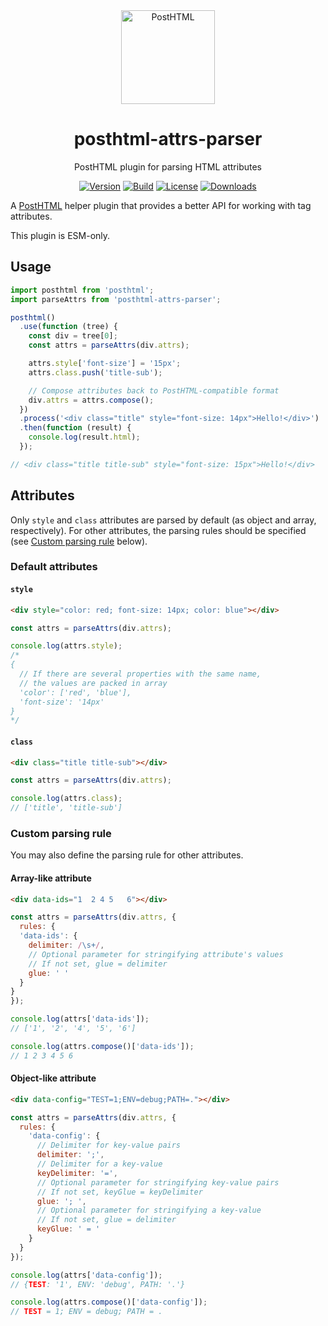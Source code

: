 <div align="center">
  <img width="150" height="150" alt="PostHTML" src="https://posthtml.github.io/posthtml/logo.svg">
  <h1>posthtml-attrs-parser</h1>
  <p>PostHTML plugin for parsing HTML attributes</p>

  [![Version][npm-version-shield]][npm]
  [![Build][github-ci-shield]][github-ci]
  [![License][license-shield]][license]
  [![Downloads][npm-stats-shield]][npm-stats]
</div>

[npm]: https://www.npmjs.com/package/posthtml-attrs-parser
[npm-version-shield]: https://img.shields.io/npm/v/posthtml-attrs-parser.svg
[npm-stats]: http://npm-stat.com/charts.html?package=posthtml-attrs-parser
[npm-stats-shield]: https://img.shields.io/npm/dt/posthtml-attrs-parser.svg
[github-ci]: https://github.com/posthtml/posthtml-attrs-parser/actions/workflows/nodejs.yml
[github-ci-shield]: https://github.com/posthtml/posthtml-attrs-parser/actions/workflows/nodejs.yml/badge.svg
[license]: ./license
[license-shield]: https://img.shields.io/npm/l/posthtml-attrs-parser.svg

A [PostHTML](https://github.com/posthtml/posthtml) helper plugin that provides a better API for working with tag attributes.

This plugin is ESM-only.

## Usage
```js
import posthtml from 'posthtml';
import parseAttrs from 'posthtml-attrs-parser';

posthtml()
  .use(function (tree) {
    const div = tree[0];
    const attrs = parseAttrs(div.attrs);

    attrs.style['font-size'] = '15px';
    attrs.class.push('title-sub');

    // Compose attributes back to PostHTML-compatible format
    div.attrs = attrs.compose();
  })
  .process('<div class="title" style="font-size: 14px">Hello!</div>')
  .then(function (result) {
    console.log(result.html);
  });

// <div class="title title-sub" style="font-size: 15px">Hello!</div>
```

## Attributes

Only `style` and `class` attributes are parsed by default (as object and array, respectively). For other attributes, the parsing rules should be specified (see [Custom parsing rule](#custom-parsing-rule) below).

### Default attributes

#### `style`

```html
<div style="color: red; font-size: 14px; color: blue"></div>
```
```js
const attrs = parseAttrs(div.attrs);

console.log(attrs.style);
/*
{
  // If there are several properties with the same name,
  // the values are packed in array
  'color': ['red', 'blue'],
  'font-size': '14px'
}
*/
```

#### `class`

```html
<div class="title title-sub"></div>
```
```js
const attrs = parseAttrs(div.attrs);

console.log(attrs.class);
// ['title', 'title-sub']
```

### Custom parsing rule

You may also define the parsing rule for other attributes.

#### Array-like attribute

```html
<div data-ids="1  2 4 5   6"></div>
```
```js
const attrs = parseAttrs(div.attrs, {
  rules: {
  'data-ids': {
    delimiter: /\s+/,
    // Optional parameter for stringifying attribute's values
    // If not set, glue = delimiter
    glue: ' '
  }
}
});

console.log(attrs['data-ids']);
// ['1', '2', '4', '5', '6']

console.log(attrs.compose()['data-ids']);
// 1 2 3 4 5 6
```

#### Object-like attribute

```html
<div data-config="TEST=1;ENV=debug;PATH=."></div>
```
```js
const attrs = parseAttrs(div.attrs, {
  rules: {
    'data-config': {
      // Delimiter for key-value pairs
      delimiter: ';',
      // Delimiter for a key-value
      keyDelimiter: '=',
      // Optional parameter for stringifying key-value pairs
      // If not set, keyGlue = keyDelimiter
      glue: '; ',
      // Optional parameter for stringifying a key-value
      // If not set, glue = delimiter
      keyGlue: ' = '
    }
  }
});

console.log(attrs['data-config']);
// {TEST: '1', ENV: 'debug', PATH: '.'}

console.log(attrs.compose()['data-config']);
// TEST = 1; ENV = debug; PATH = .
```
